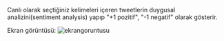 Canlı olarak seçtiğiniz kelimeleri içeren tweetlerin duygusal analizini(sentiment analysis) yapıp "+1 pozitif", "-1 negatif" olarak gösterir.

Ekran görüntüsü:
![ekrangoruntusu](https://user-images.githubusercontent.com/20394555/42594532-10eafb82-8558-11e8-9f33-6d23fa254704.jpg)

